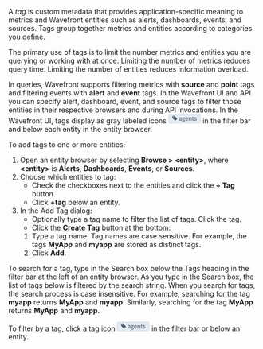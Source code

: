 A *tag* is custom metadata that provides application-specific meaning to metrics and Wavefront entities such as alerts, dashboards, events, and sources. Tags group together metrics and entities according to categories you define.

The primary use of tags is to limit the number metrics and entities you are querying or working with at once. Limiting the number of metrics reduces query time. Limiting the number of entities reduces information overload.

In queries, Wavefront supports filtering metrics with **source** and **point** tags and filtering events with **alert** and **event** tags. In the Wavefront UI and API you can specify alert, dashboard, event, and source tags to filter those entities in their respective browsers and during API invocations. In the Wavefront UI, tags display as gray labeled icons ![agents tag](images/agents_tag.png#inline) in the filter bar and below each entity in the entity browser.

To add tags to one or more entities:

1. Open an entity browser by selecting **Browse \> \<entity\>**, where **\<entity\>** is **Alerts**, **Dashboards**, **Events**, or **Sources**.
1. Choose which entities to tag:
    - Check the checkboxes next to the entities and click the **+ Tag** button.
    - Click **+tag** below an entity.
1. In the Add Tag dialog:
    - Optionally type a tag name to filter the list of tags. Click the tag.
    - Click the **Create Tag** button at the bottom:
    1. Type a tag name. Tag names are case sensitive. For example, the tags **MyApp** and **myapp** are stored as distinct tags.
    1. Click **Add**.

To search for a tag, type in the Search box below the Tags heading in the filter bar at the left of an entity browser. As you type in the Search box, the list of tags below is filtered by the search string. When you search for tags, the search process is case insensitive. For example, searching for the tag **myapp** returns **MyApp** and **myapp**. Similarly, searching for the tag **MyApp** returns **MyApp** and **myapp**.

To filter by a tag, click a tag icon ![agents tag](images/agents_tag.png#inline) in the filter bar or below an entity.
